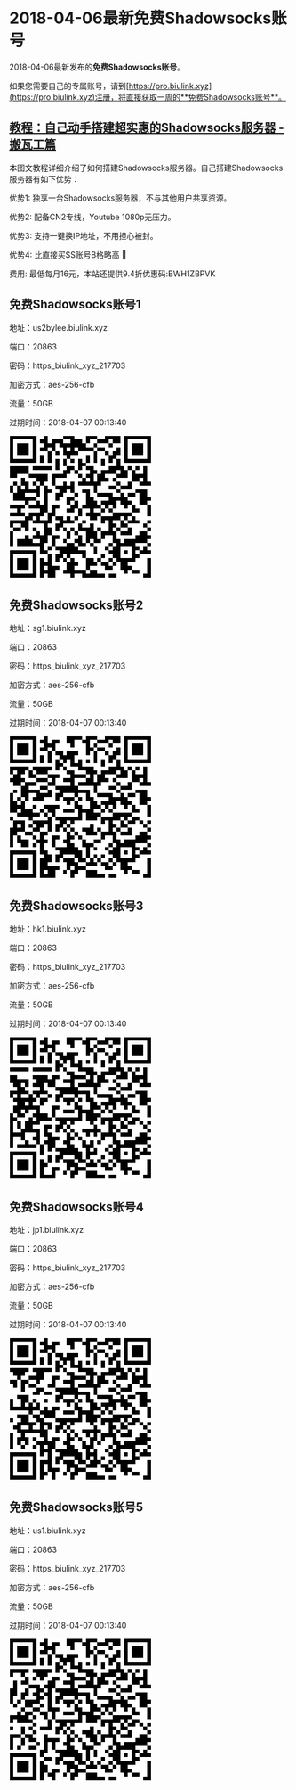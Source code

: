 # 2018-04-06最新**免费Shadowsocks账号**

2018-04-06最新发布的**免费Shadowsocks账号**。

如果您需要自己的专属账号，请到[https://pro.biulink.xyz](https://pro.biulink.xyz)注册，将直接获取一周的**免费Shadowsocks账号**。

## [教程：自己动手搭建超实惠的Shadowsocks服务器 - 搬瓦工篇](https://github.com/Biulink/ShadowsocksTutorials/blob/master/%E6%95%99%E6%82%A8%E8%87%AA%E5%B7%B1%E5%8A%A8%E6%89%8B%E6%90%AD%E5%BB%BA%E8%B6%85%E5%AE%9E%E6%83%A0%E7%9A%84Shadowsocks%E6%9C%8D%E5%8A%A1%E5%99%A8%20-%20%E6%90%AC%E7%93%A6%E5%B7%A5%E7%AF%87.md)
  
  本图文教程详细介绍了如何搭建Shadowsocks服务器。自己搭建Shadowsocks服务器有如下优势：

  优势1: 独享一台Shadowsocks服务器，不与其他用户共享资源。

  优势2: 配备CN2专线，Youtube 1080p无压力。

  优势3: 支持一键换IP地址，不用担心被封。

  优势4: 比直接买SS账号B格略高 🙂

  费用: 最低每月16元，本站还提供9.4折优惠码:BWH1ZBPVK  
## 免费Shadowsocks账号1

地址：us2bylee.biulink.xyz

端口：20863

密码：https_biulink_xyz_217703

加密方式：aes-256-cfb

流量：50GB

过期时间：2018-04-07 00:13:40

![免费Shadowsocks账号](../qrcode/24122b18-63cc-4a96-b093-04096969609e.png)

## 免费Shadowsocks账号2

地址：sg1.biulink.xyz

端口：20863

密码：https_biulink_xyz_217703

加密方式：aes-256-cfb

流量：50GB

过期时间：2018-04-07 00:13:40

![免费Shadowsocks账号](../qrcode/2c8ea88c-02a1-4e75-9873-6b9b68538ed7.png)

## 免费Shadowsocks账号3

地址：hk1.biulink.xyz

端口：20863

密码：https_biulink_xyz_217703

加密方式：aes-256-cfb

流量：50GB

过期时间：2018-04-07 00:13:40

![免费Shadowsocks账号](../qrcode/7810094d-4b4e-4f4c-9389-1f060e31d2e2.png)

## 免费Shadowsocks账号4

地址：jp1.biulink.xyz

端口：20863

密码：https_biulink_xyz_217703

加密方式：aes-256-cfb

流量：50GB

过期时间：2018-04-07 00:13:40

![免费Shadowsocks账号](../qrcode/af311c0f-a14b-434c-b206-e496c8b878de.png)

## 免费Shadowsocks账号5

地址：us1.biulink.xyz

端口：20863

密码：https_biulink_xyz_217703

加密方式：aes-256-cfb

流量：50GB

过期时间：2018-04-07 00:13:40

![免费Shadowsocks账号](../qrcode/8a27ae4c-d7da-476c-9992-46d40220f724.png)

